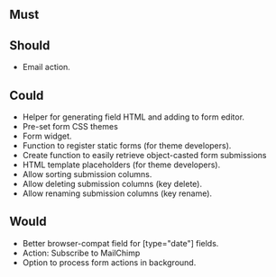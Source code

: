 ## Must

## Should
- Email action.

## Could
- Helper for generating field HTML and adding to form editor.
- Pre-set form CSS themes
- Form widget.
- Function to register static forms (for theme developers).
- Create function to easily retrieve object-casted form submissions
- HTML template placeholders (for theme developers).
- Allow sorting submission columns.
- Allow deleting submission columns (key delete).
- Allow renaming submission columns (key rename).

## Would
- Better browser-compat field for [type="date"] fields.
- Action: Subscribe to MailChimp
- Option to process form actions in background.